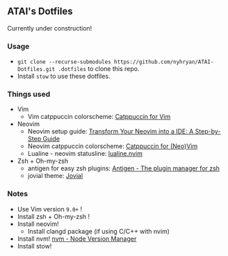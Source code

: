 ## ATAI's Dotfiles

Currently under construction!

### Usage
- `git clone --recurse-submodules https://github.com/nyhryan/ATAI-Dotfiles.git .dotfiles` to clone this repo.
- Install `stow` to use these dotfiles.


### Things used
- Vim
    - Vim catppuccin colorscheme: [Catppuccin for Vim](https://github.com/catppuccin/vim)
- Neovim
    - Neovim setup guide: [Transform Your Neovim into a IDE: A Step-by-Step Guide](https://martinlwx.github.io/en/config-neovim-from-scratch/)
    - Neovim catppuccin colorscheme: [Catppuccin for (Neo)Vim](https://github.com/catppuccin/nvim)
    - Lualine - neovim statusline: [lualine.nvim](https://github.com/nvim-lualine/lualine.nvim)
- Zsh + Oh-my-zsh
    - antigen for easy zsh plugins: [Antigen - The plugin manager for zsh](https://github.com/zsh-users/antigen)
    - jovial theme: [Jovial](https://github.com/zthxxx/jovial)

### Notes
- Use Vim version `9.0+` !
- Install zsh + Oh-my-zsh !
- Install neovim!
    - Install clangd package (if using C/C++ with nvim)
- Install nvm! [nvm - Node Version Manager](https://github.com/nvm-sh/nvm#installing-and-updating)
- Install stow!

